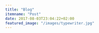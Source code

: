 ```yaml
---
title: "Blog"
itemname: "Post"
date: 2017-08-03T23:04:22+02:00
featured_image: "/images/typewriter.jpg"
---
```

